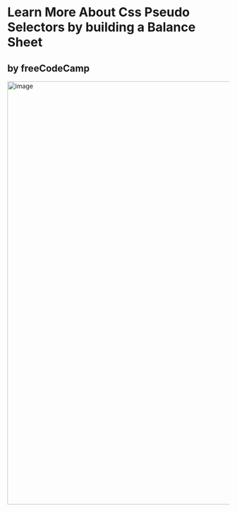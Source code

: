 # Learn More About Css Pseudo Selectors by building a Balance Sheet
## by freeCodeCamp
<img width="960" alt="image" src="https://github.com/satyam1459/ResponsiveWebDesign/assets/114183531/a152bf3d-82a2-4276-b28f-a36ec9b583c5">

